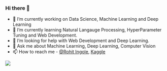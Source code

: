 ### Hi there 👋

- 🔭 I’m currently working on Data Science, Machine Learning and Deep Learning
- 🌱 I’m currently learning Natural Langauge Processing, HyperParameter Tuning and Web Development.
- 🤔 I’m looking for help with Web Development and Deep Learning.
- 💬 Ask me about Machine Learning, Deep Learning, Computer Vision
- 📫 How to reach me  - [@Rohit Ingole](https://www.linkedin.com/in/rohit-vilas-ingole/), [Kaggle](https://www.kaggle.com/datarohitingole)
 <img src = "https://github-readme-stats.vercel.app/api?username=DataRohit&&show_icons=true&title_color=ffffff&icon_color=bb2acf&text_color=daf7dc&bg_color=151515" />
